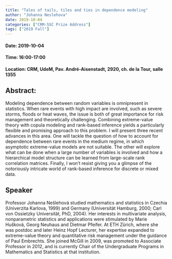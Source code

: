 ```yaml
---
title: "Tales of tails, tiles and ties in dependence modeling"
author: "Johanna Neslehova"
date: 2019-10-04
categories: ["CRM-SSC Prize Address"]
tags: ["2019 Fall"]
---
```


#### Date: 2019-10-04
#### Time: 16:00-17:00
#### Location: CRM, UdeM, Pav. André-Aisenstadt, 2920, ch. de la Tour, salle 1355

## Abstract:

Modeling dependence between random variables is omnipresent in statistics. When rare events with high impact are involved, such as severe storms, floods or heat waves, the issue is both of great importance for risk management and theoretically challenging. Combining extreme-value theory with copula modeling and rank-based inference yields a particularly flexible and promising approach to this problem. I will present three recent advances in this area. One will tackle the question of how to account for dependence between rare events in the medium regime, in which asymptotic extreme-value models are not suitable. The other will explore what can be done when a large number of variables is involved and how a hierarchical model structure can be learned from large-scale rank correlation matrices. Finally, I won’t resist giving you a glimpse of the notoriously intricate world of rank-based inference for discrete or mixed data.

## Speaker

Professor Johanna Nešlehová studied mathematics and statistics in Czechia (Univerzita Karlova, 1999) and Germany (Universität Hamburg, 2000; Carl von Ossietzky Universität, PhD, 2004). Her interests in multivariate analysis, nonparametric statistics and applications were stimulated by Marie Hušková, Georg Neuhaus and Dietmar Pfeifer. At ETH Zürich, where she was postdoc and later Heinz Hopf Lecturer, her expertise expanded to extreme-value theory and quantitative risk management under the guidance of Paul Embrechts. She joined McGill in 2009, was promoted to Associate Professor in 2012, and is currently Chair of the Undergraduate Programs in Mathematics and Statistics at that institution.